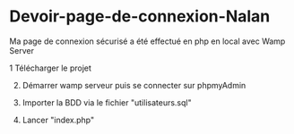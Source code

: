 # Devoir-page-de-connexion-Nalan

Ma page de connexion sécurisé a été effectué en php en local avec Wamp Server 

1 Télécharger le projet 

2. Démarrer wamp serveur puis se connecter sur phpmyAdmin 

3. Importer la BDD via le fichier "utilisateurs.sql"

4. Lancer "index.php"
